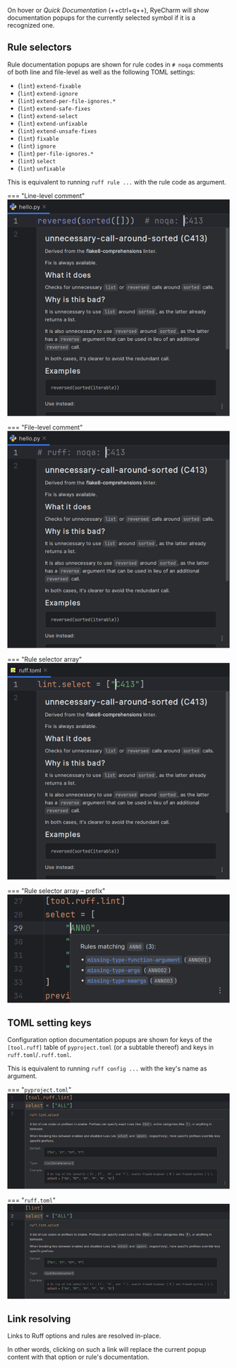 On hover or <i>Quick Documentation</i> (++ctrl+q++),
RyeCharm will show documentation popups for the currently selected symbol
if it is a recognized one.


## Rule selectors

Rule documentation popups are shown for rule codes
in `# noqa` comments of both line and file-level
as well as the following TOML settings:

* (`lint`) `extend-fixable`
* (`lint`) `extend-ignore`
* (`lint`) `extend-per-file-ignores.*`
* (`lint`) `extend-safe-fixes`
* (`lint`) `extend-select`
* (`lint`) `extend-unfixable`
* (`lint`) `extend-unsafe-fixes`
* (`lint`) `fixable`
* (`lint`) `ignore`
* (`lint`) `per-file-ignores.*`
* (`lint`) `select`
* (`lint`) `unfixable`

This is equivalent to running `ruff rule ...` with the rule code as argument.

=== "Line-level comment"
    ![](../assets/ruff-documentation-demo-line-level-comment.png)

=== "File-level comment"
    ![](../assets/ruff-documentation-demo-file-level-comment.png)

=== "Rule selector array"
    ![](../assets/ruff-documentation-demo-rule-selector-array.png)

=== "Rule selector array &ndash; prefix"
    ![](../assets/ruff-documentation-demo-selector-rule-list.png)


## TOML setting keys

Configuration option documentation popups are shown for
keys of the `[tool.ruff]` table of `pyproject.toml` (or a subtable thereof)
and keys in `ruff.toml`/`.ruff.toml`.

This is equivalent to running `ruff config ...`
with the key's name as argument.

=== "`pyproject.toml`"
    ![](../assets/ruff-documentation-demo-pyproject-toml-setting-keys.png)

=== "`ruff.toml`"
    ![](../assets/ruff-documentation-demo-ruff-toml-setting-keys.png)


## Link resolving

Links to Ruff options and rules are resolved in-place.

In other words, clicking on such a link will replace the current popup content
with that option or rule's documentation.
